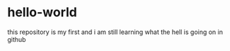 # hello-world
this repository is my first and i am still learning what the hell is going on in github
